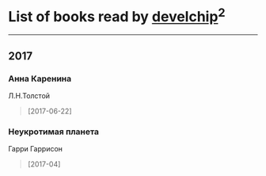 # List of books read by [develchip](http://vk.com/id85203415)<sup>2</sup>
---

## 2017

### Анна Каренина
Л.Н.Толстой
> [2017-06-22] 


### Неукротимая планета
Гарри Гаррисон
> [2017-04] 



